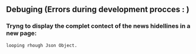 ## Debuging (Errors during development procces : )

### Tryng to display the complet contect of the news hidellines in a new page:
    looping rhough Json Object.